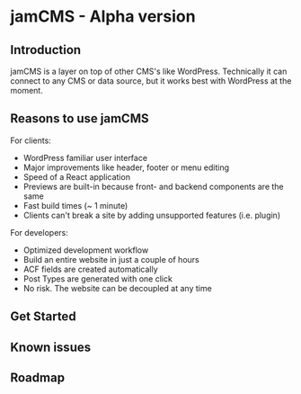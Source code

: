 # jamCMS - Alpha version

## Introduction

jamCMS is a layer on top of other CMS's like WordPress.
Technically it can connect to any CMS or data source, but it works best with WordPress at the moment.

## Reasons to use jamCMS

For clients:

- WordPress familiar user interface
- Major improvements like header, footer or menu editing
- Speed of a React application
- Previews are built-in because front- and backend components are the same
- Fast build times (~ 1 minute)
- Clients can't break a site by adding unsupported features (i.e. plugin)

For developers:

- Optimized development workflow
- Build an entire website in just a couple of hours
- ACF fields are created automatically
- Post Types are generated with one click
- No risk. The website can be decoupled at any time

## Get Started

## Known issues

## Roadmap
